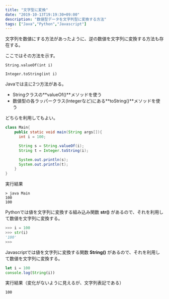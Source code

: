 ```yaml
---
title: "文字型に変換"
date: "2019-10-13T19:19:30+09:00"
description: "数値型データを文字列型に変換する方法"
tags: ["Java","Python","Javascript"]
---
```



文字列を数値にする方法があったように、逆の数値を文字列に変換する方法も存在する。

ここではその方法を示す。

<div class="note_content_by_programming_language" id="note_content_Java">

`String.valueOf(int i)`

`Integer.toString(int i)`

Javaでは主に2つ方法がある。  

- Stringクラスの**valueOf()**メソッドを使う  
- 数値型の各ラッパークラス(Integerなど)にある**toString()**メソッドを使う  

どちらを利用してもよい。  

```java
class Main{
    public static void main(String args[]){
      int i = 100;

      String s = String.valueOf(i);
      String t = Integer.toString(i);

      System.out.println(s);
      System.out.println(t);
    }
}
```

実行結果

```
> java Main
100
100
```

</div>
<div class="note_content_by_programming_language" id="note_content_Python">

Pythonでは値を文字列に変換する組み込み関数 **str()** があるので、それを利用して数値を文字列に変換する。

```python
>>> i = 100
>>> str(i)  
'100'
>>> 
```

</div>
<div class="note_content_by_programming_language" id="note_content_Javascript">

Javascriptでは値を文字列に変換する関数 **String()** があるので、それを利用して数値を文字列に変換する。

```javascript
let i = 100
console.log(String(i))
```

実行結果（変化がないように見えるが、文字列表記である）

```
100
```

</div>


